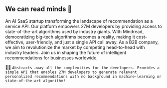 ## We can read minds 👋
An AI SaaS startup transforming the landscape of recommendation as a service API. Our platform empowers 27M developers by providing access to state-of-the-art algorithms used by industry giants. With Mindread, democratizing big-tech algorithms becomes a reality, making it cost-effective, user-friendly, and just a single API call away. As a B2B company, we aim to revolutionize the market by competing head-to-head with industry leaders. Join us in shaping the future of intelligent recommendations for businesses worldwide.

🙋‍♀️ `Abstracts away all the complexities for the developers. Provides a simple API that enables 27M developers to generate relevant personalized recommendations with no background in machine-learning or state-of-the-art algorithm!`

<!--

**Here are some ideas to get you started:**

🙋‍♀️ A short introduction - what is your organization all about?
🌈 Contribution guidelines - how can the community get involved?
👩‍💻 Useful resources - where can the community find your docs? Is there anything else the community should know?
🍿 Fun facts - what does your team eat for breakfast?
🧙 Remember, you can do mighty things with the power of [Markdown](https://docs.github.com/github/writing-on-github/getting-started-with-writing-and-formatting-on-github/basic-writing-and-formatting-syntax)
-->
